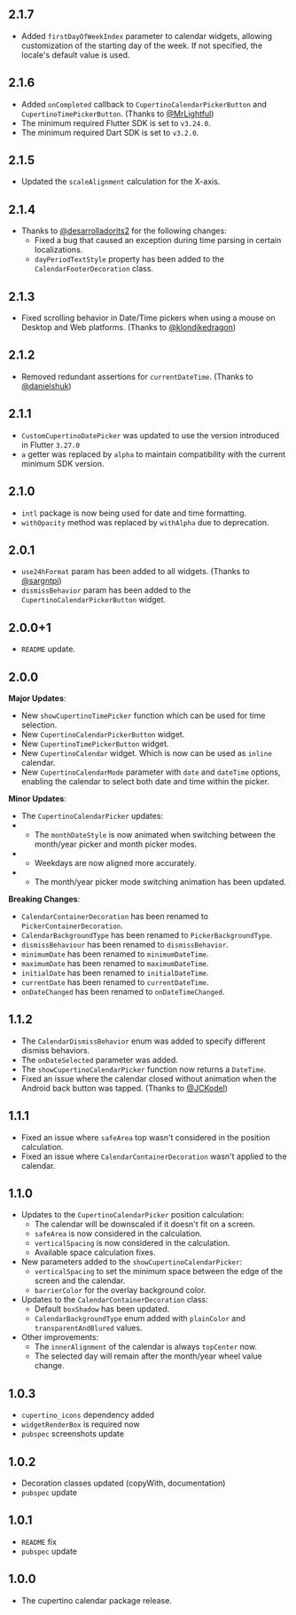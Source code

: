 ## 2.1.7

* Added `firstDayOfWeekIndex` parameter to calendar widgets, allowing customization of the starting day of the week. If not specified, the locale's default value is used.

## 2.1.6

* Added `onCompleted` callback to `CupertinoCalendarPickerButton` and `CupertinoTimePickerButton`. (Thanks to [@MrLightful](https://github.com/philip-soft/cupertino_calendar_picker/pull/29))
* The minimum required Flutter SDK is set to `v3.24.0`.
* The minimum required Dart SDK is set to `v3.2.0`.

## 2.1.5

* Updated the `scaleAlignment` calculation for the X-axis.

## 2.1.4

* Thanks to [@desarrolladorits2](https://github.com/philip-soft/cupertino_calendar_picker/pull/26) for the following changes:
  * Fixed a bug that caused an exception during time parsing in certain localizations.
  * `dayPeriodTextStyle` property has been added to the `CalendarFooterDecoration` class.

## 2.1.3

* Fixed scrolling behavior in Date/Time pickers when using a mouse on Desktop and Web platforms. (Thanks to [@klondikedragon](https://github.com/philip-soft/cupertino_calendar_picker/pull/22))

## 2.1.2

* Removed redundant assertions for `currentDateTime`. (Thanks to [@danielshuk](https://github.com/philip-soft/cupertino_calendar_picker/issues/19))

## 2.1.1

* `CustomCupertinoDatePicker` was updated to use the version introduced in Flutter `3.27.0`
* `a` getter was replaced by `alpha` to maintain compatibility with the current minimum SDK version.

## 2.1.0

* `intl` package is now being used for date and time formatting.
* `withOpacity` method was replaced by `withAlpha` due to deprecation.

## 2.0.1

* `use24hFormat` param has been added to all widgets. (Thanks to [@sargntpi](https://github.com/philip-soft/cupertino_calendar_picker/pull/12))
* `dismissBehavior` param has been added to the `CupertinoCalendarPickerButton` widget.

## 2.0.0+1

* `README` update.

## 2.0.0

**Major Updates**:
  * New `showCupertinoTimePicker` function which can be used for time selection.
  * New `CupertinoCalendarPickerButton` widget.
  * New `CupertinoTimePickerButton` widget.
  * New `CupertinoCalendar` widget. Which is now can be used as `inline` calendar.
  * New `CupertinoCalendarMode` parameter with `date` and `dateTime` options, enabling the calendar to select both date and time within the picker.

**Minor Updates**:
  * The `CupertinoCalendarPicker` updates:
  * * The `monthDateStyle` is now animated when switching between the month/year picker and month picker modes.
  * * Weekdays are now aligned more accurately.
  * * The month/year picker mode switching animation has been updated. 

**Breaking Changes**:
  * `CalendarContainerDecoration` has been renamed to `PickerContainerDecoration`.
  * `CalendarBackgroundType` has been renamed to `PickerBackgroundType`.
  * `dismissBehaviour` has been renamed to `dismissBehavior`.
  * `minimumDate` has been renamed to `minimumDateTime`.
  * `maximumDate` has been renamed to `maximumDateTime`.
  * `initialDate` has been renamed to `initialDateTime`.
  * `currentDate` has been renamed to `currentDateTime`.
  * `onDateChanged` has been renamed to `onDateTimeChanged`.

## 1.1.2

* The `CalendarDismissBehavior` enum was added to specify different dismiss behaviors.
* The `onDateSelected` parameter was added.
* The `showCupertinoCalendarPicker` function now returns a `DateTime`.
* Fixed an issue where the calendar closed without animation when the Android back button was tapped. (Thanks to [@JCKodel](https://github.com/philip-soft/cupertino_calendar_picker/issues/3))

## 1.1.1

* Fixed an issue where `safeArea` top wasn't considered in the position calculation.
* Fixed an issue where `CalendarContainerDecoration` wasn't applied to the calendar.

## 1.1.0

* Updates to the `CupertinoCalendarPicker` position calculation:
  * The calendar will be downscaled if it doesn't fit on a screen.
  * `safeArea` is now considered in the calculation.
  * `verticalSpacing` is now considered in the calculation.
  * Available space calculation fixes.
* New parameters added to the `showCupertinoCalendarPicker`:
  * `verticalSpacing` to set the minimum space between the edge of the screen and the calendar.
  * `barrierColor` for the overlay background color.
* Updates to the `CalendarContainerDecoration` class:
    * Default `boxShadow` has been updated.
    * `CalendarBackgroundType` enum added with `plainColor` and `transparentAndBlured` values.
* Other improvements:
  * The `innerAlignment` of the calendar is always `topCenter` now.
  * The selected day will remain after the month/year wheel value change. 
 
## 1.0.3

* `cupertino_icons` dependency added
* `widgetRenderBox` is required now
* `pubspec` screenshots update

## 1.0.2

* Decoration classes updated (copyWith, documentation)
* `pubspec` update

## 1.0.1

* `README` fix
* `pubspec` update

## 1.0.0

* The cupertino calendar package release.
